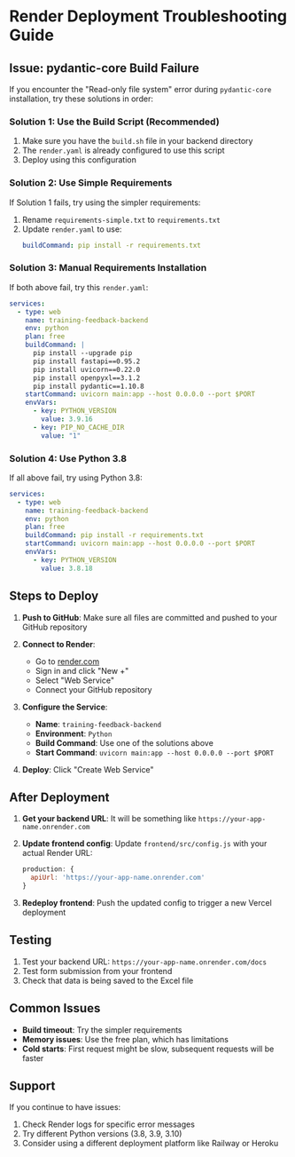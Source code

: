 # Render Deployment Troubleshooting Guide

## Issue: pydantic-core Build Failure

If you encounter the "Read-only file system" error during `pydantic-core` installation, try these solutions in order:

### Solution 1: Use the Build Script (Recommended)

1. Make sure you have the `build.sh` file in your backend directory
2. The `render.yaml` is already configured to use this script
3. Deploy using this configuration

### Solution 2: Use Simple Requirements

If Solution 1 fails, try using the simpler requirements:

1. Rename `requirements-simple.txt` to `requirements.txt`
2. Update `render.yaml` to use:
   ```yaml
   buildCommand: pip install -r requirements.txt
   ```

### Solution 3: Manual Requirements Installation

If both above fail, try this `render.yaml`:

```yaml
services:
  - type: web
    name: training-feedback-backend
    env: python
    plan: free
    buildCommand: |
      pip install --upgrade pip
      pip install fastapi==0.95.2
      pip install uvicorn==0.22.0
      pip install openpyxl==3.1.2
      pip install pydantic==1.10.8
    startCommand: uvicorn main:app --host 0.0.0.0 --port $PORT
    envVars:
      - key: PYTHON_VERSION
        value: 3.9.16
      - key: PIP_NO_CACHE_DIR
        value: "1"
```

### Solution 4: Use Python 3.8

If all above fail, try using Python 3.8:

```yaml
services:
  - type: web
    name: training-feedback-backend
    env: python
    plan: free
    buildCommand: pip install -r requirements.txt
    startCommand: uvicorn main:app --host 0.0.0.0 --port $PORT
    envVars:
      - key: PYTHON_VERSION
        value: 3.8.18
```

## Steps to Deploy

1. **Push to GitHub**: Make sure all files are committed and pushed to your GitHub repository

2. **Connect to Render**:
   - Go to [render.com](https://render.com)
   - Sign in and click "New +"
   - Select "Web Service"
   - Connect your GitHub repository

3. **Configure the Service**:
   - **Name**: `training-feedback-backend`
   - **Environment**: `Python`
   - **Build Command**: Use one of the solutions above
   - **Start Command**: `uvicorn main:app --host 0.0.0.0 --port $PORT`

4. **Deploy**: Click "Create Web Service"

## After Deployment

1. **Get your backend URL**: It will be something like `https://your-app-name.onrender.com`

2. **Update frontend config**: Update `frontend/src/config.js` with your actual Render URL:
   ```javascript
   production: {
     apiUrl: 'https://your-app-name.onrender.com'
   }
   ```

3. **Redeploy frontend**: Push the updated config to trigger a new Vercel deployment

## Testing

1. Test your backend URL: `https://your-app-name.onrender.com/docs`
2. Test form submission from your frontend
3. Check that data is being saved to the Excel file

## Common Issues

- **Build timeout**: Try the simpler requirements
- **Memory issues**: Use the free plan, which has limitations
- **Cold starts**: First request might be slow, subsequent requests will be faster

## Support

If you continue to have issues:
1. Check Render logs for specific error messages
2. Try different Python versions (3.8, 3.9, 3.10)
3. Consider using a different deployment platform like Railway or Heroku 